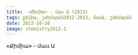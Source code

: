 ```yaml
---
title:  «Քիմիա» - մաս Ա (2013)
tags: քիմիա, շտեմարան2012-2013, մասԱ, շտեմարան
date: 2012-10-28
image: chemistry2012-1
---
```



«Քիմիա» - մաս Ա